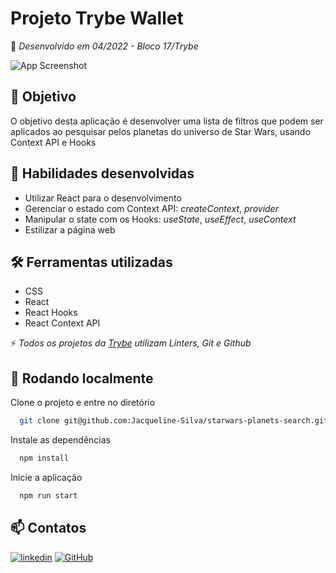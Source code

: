 # Projeto Trybe Wallet

:rocket: *Desenvolvido em 04/2022 - Bloco 17/Trybe*

![App Screenshot](./src/images/starwars-planets-search.gif)

## :dart: Objetivo

O objetivo desta aplicação é desenvolver uma lista de filtros que podem ser aplicados ao pesquisar pelos planetas do universo de Star Wars, usando Context API e Hooks

## :brain: Habilidades desenvolvidas

- Utilizar React para o desenvolvimento
- Gerenciar o estado com Context API: *createContext*, *provider*
- Manipular o state com os Hooks: *useState*, *useEffect*, *useContext*
- Estilizar a página web

## :hammer_and_wrench: Ferramentas utilizadas

- CSS
- React
- React Hooks
- React Context API

:zap: *Todos os projetos da [Trybe](https://www.betrybe.com/?utm_medium=cpc&utm_source=google&utm_campaign=Brand&utm_content=ad03_din_h&gclid=Cj0KCQjw852XBhC6ARIsAJsFPN0TgLB25i-0iaTXpXGAYC5i-3mDoTto4laUGYI5XZFJpSlNbrojLuUaAs6cEALw_wcB) utilizam Linters, Git e Github*

## :pushpin: Rodando localmente

Clone o projeto e entre no diretório

```bash
  git clone git@github.com:Jacqueline-Silva/starwars-planets-search.git && cd starwars-planets-search
```

Instale as dependências

```bash
  npm install
```

Inicie a aplicação

```bash
  npm run start
```

## :mailbox: Contatos

[![linkedin](https://img.shields.io/badge/linkedin-0A66C2?style=for-the-badge&logo=linkedin&logoColor=white)](https://www.linkedin.com/in/jacqueline-sxds/)
[![GitHub](https://img.shields.io/badge/GitHub-100000?style=for-the-badge&logo=github&logoColor=white)](https://github.com/Jacqueline-Silva)
